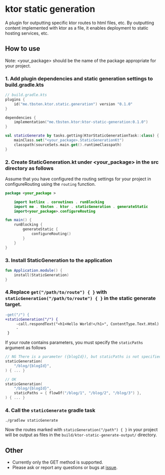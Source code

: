 # ktor static generation

A plugin for outputting specific ktor routes to html files, etc.
By outputting content implemented with ktor as a file, it enables deployment to static hosting services, etc.

## How to use

Note: <your_package> should be the name of the package appropriate for your project.

### 1. Add plugin dependencies and static generation settings to build.gradle.kts

```kt
// build.gradle.kts
plugins {
    id("me.tbsten.ktor.static.generation") version "0.1.0"
}

dependencies {
    implementation("me.tbsten.ktor:ktor-static-generation:0.1.0")
}

val staticGenerate by tasks.getting(KtorStaticGenerationTask::class) {
    mainClass.set("<your_package>.StaticGenerationKt")
    classpath(sourceSets.main.get().runtimeClasspath)
}
```

### 2. Create StaticGeneration.kt under <your_package> in the src directory as follows

Assume that you have configured the routing settings for your project in configureRouting using the `routing` function.

```kt
package <your_package >

    import kotlinx . coroutines . runBlocking
    import me . tbsten . ktor . staticGeneration . generateStatic
    import<your_package>.configureRouting

fun main() {
    runBlocking {
        generateStatic {
            configureRouting()
        }
    }
}
```

### 3. Install StaticGeneration to the application

```kt
fun Application.module() {
    install(StaticGeneration)
}
```

### 4.Replace `get("/path/to/route") { }` with `staticGeneration("/path/to/route") { }` in the static generate target.

```diff
-get("/") {
+staticGeneration("/") {
     -call.respondText("<h1>Hello World!</h1>", ContentType.Text.Html)
     -
 }
```

If your route contains parameters, you must specify the `staticPaths` argument as follows

```kt
// NG There is a parameter ({blogId}), but staticPaths is not specified.
staticGeneration(
    "/blog/{blogId}",
) { ... }

// OK
staticGeneration(
    "/blog/{blogId}",
    staticPaths = { flowOf("/blog/1", "/blog/2", "/blog/3") },
) { ... }
```

### 4. Call the `staticGenerate` gradle task

```shell
./gradlew staticGenerate
```

Now the routes marked with `staticGeneration("/path") { }` in your project will be output as files in the `build/ktor-static-generate-output/` directory.

## Other

-   Currently only the GET method is supported.
-   Please ask or report any questions or bugs at [issue](https://github.com/TBSten/ktor-static-generation/issues).
